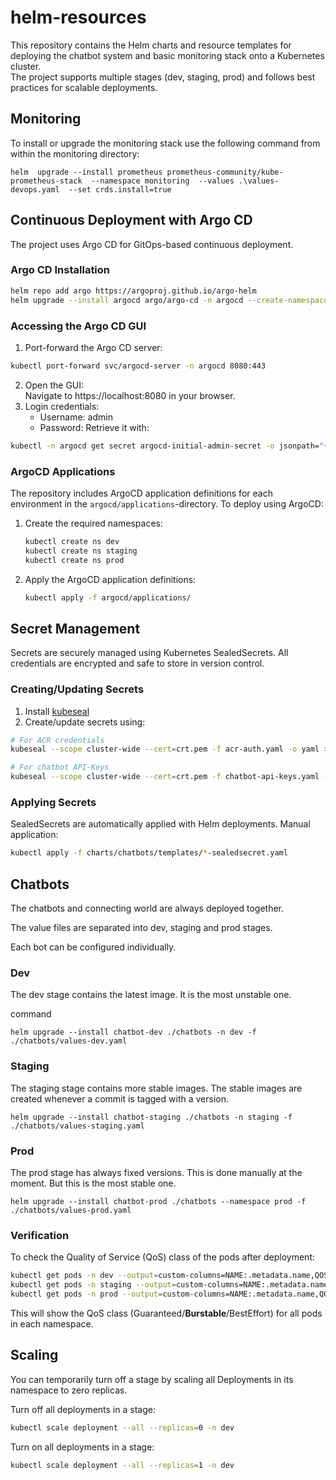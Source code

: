 # helm-resources

This repository contains the Helm charts and resource templates for deploying the chatbot system and basic monitoring stack onto a Kubernetes cluster.  
The project supports multiple stages (dev, staging, prod) and follows best practices for scalable deployments.

## Monitoring

To install or upgrade the monitoring stack use the following command from within the monitoring directory:
```
helm  upgrade --install prometheus prometheus-community/kube-prometheus-stack  --namespace monitoring  --values .\values-devops.yaml  --set crds.install=true
```

## Continuous Deployment with Argo CD
The project uses Argo CD for GitOps-based continuous deployment. 

### Argo CD Installation
```bash
helm repo add argo https://argoproj.github.io/argo-helm
helm upgrade --install argocd argo/argo-cd -n argocd --create-namespace --set ha.enabled=false
```

### Accessing the Argo CD GUI
1. Port-forward the Argo CD server:
```bash
kubectl port-forward svc/argocd-server -n argocd 8080:443
```
2. Open the GUI:  
Navigate to https://localhost:8080 in your browser.
3. Login credentials:
   - Username: admin
   - Password: Retrieve it with:
```bash
kubectl -n argocd get secret argocd-initial-admin-secret -o jsonpath="{.data.password}" | base64 -d
```

### ArgoCD Applications
The repository includes ArgoCD application definitions for each environment in the `argocd/applications`-directory. To deploy using ArgoCD:
1. Create the required namespaces:
   ```bash
   kubectl create ns dev
   kubectl create ns staging
   kubectl create ns prod
   ```
2. Apply the ArgoCD application definitions:
   ```bash
   kubectl apply -f argocd/applications/
   ```

## Secret Management
Secrets are securely managed using Kubernetes SealedSecrets. All credentials are encrypted and safe to store in version control.

### Creating/Updating Secrets
1. Install [kubeseal](https://github.com/bitnami-labs/sealed-secrets#installation)
2. Create/update secrets using:
```bash
# For ACR credentials
kubeseal --scope cluster-wide --cert=crt.pem -f acr-auth.yaml -o yaml > charts/chatbots/templates/acr-auth-sealedsecret.yaml

# For chatbot API-Keys
kubeseal --scope cluster-wide --cert=crt.pem -f chatbot-api-keys.yaml -o yaml > charts/chatbots/templates/chatbot-api-keys-sealedsecret.yaml
```

### Applying Secrets
SealedSecrets are automatically applied with Helm deployments. Manual application:
```bash
kubectl apply -f charts/chatbots/templates/*-sealedsecret.yaml
```

## Chatbots

The chatbots and connecting world are always deployed together. 

The value files are separated into dev, staging and prod stages. 

Each bot can be configured individually. 

### Dev

The dev stage contains the latest image. It is the most unstable one.

command
```
helm upgrade --install chatbot-dev ./chatbots -n dev -f ./chatbots/values-dev.yaml
```

### Staging

The staging stage contains more stable images. The stable images are created whenever a commit is tagged with a version.

```
helm upgrade --install chatbot-staging ./chatbots -n staging -f ./chatbots/values-staging.yaml
```

### Prod

The prod stage has always fixed versions. This is done manually at the moment. But this is the most stable one.

```
helm upgrade --install chatbot-prod ./chatbots --namespace prod -f ./chatbots/values-prod.yaml
```

### Verification
To check the Quality of Service (QoS) class of the pods after deployment:
```bash
kubectl get pods -n dev --output=custom-columns=NAME:.metadata.name,QOS:.status.qosClass
kubectl get pods -n staging --output=custom-columns=NAME:.metadata.name,QOS:.status.qosClass
kubectl get pods -n prod --output=custom-columns=NAME:.metadata.name,QOS:.status.qosClass
```
This will show the QoS class (Guaranteed/**Burstable**/BestEffort) for all pods in each namespace.
## Scaling


You can temporarily turn off a stage by scaling all Deployments in its namespace to zero replicas.

Turn off all deployments in a stage:
```bash
kubectl scale deployment --all --replicas=0 -n dev
```
Turn on all deployments in a stage:
```bash
kubectl scale deployment --all --replicas=1 -n dev
```